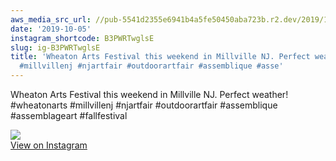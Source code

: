 ```yaml
---
aws_media_src_url: //pub-5541d2355e6941b4a5fe50450aba723b.r2.dev/2019/10/2019-10-05_14-26-08_UTC.jpg
date: '2019-10-05'
instagram_shortcode: B3PWRTwglsE
slug: ig-B3PWRTwglsE
title: 'Wheaton Arts Festival this weekend in Millville NJ. Perfect weather! #wheatonarts
  #millvillenj #njartfair #outdoorartfair #assemblique #asse'
---
```


Wheaton Arts Festival this weekend in Millville NJ. Perfect weather! #wheatonarts #millvillenj #njartfair #outdoorartfair #assemblique #assemblageart #fallfestival 

![](//pub-5541d2355e6941b4a5fe50450aba723b.r2.dev/2019/10/2019-10-05_14-26-08_UTC.jpg)   
[View on Instagram](https://www.instagram.com/p/B3PWRTwglsE/)